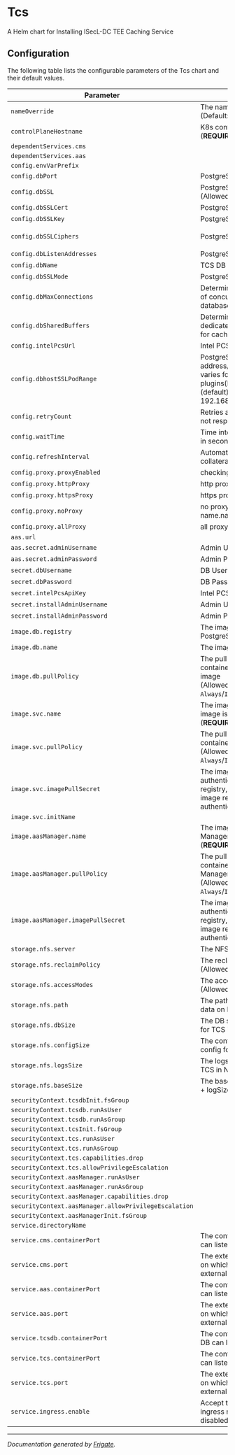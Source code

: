 
Tcs
===========

A Helm chart for Installing ISecL-DC TEE Caching Service


## Configuration

The following table lists the configurable parameters of the Tcs chart and their default values.

| Parameter                | Description             | Default        |
| ------------------------ | ----------------------- | -------------- |
| `nameOverride` | The name for TCS chart<br> (Default: `.Chart.Name`) | `""` |
| `controlPlaneHostname` | K8s control plane IP/Hostname<br> (**REQUIRED**) | `"<user input>"` |
| `dependentServices.cms` |  | `"cms"` |
| `dependentServices.aas` |  | `"aas"` |
| `config.envVarPrefix` |  | `"TCS"` |
| `config.dbPort` | PostgreSQL DB port | `5432` |
| `config.dbSSL` | PostgreSQL DB SSL<br> (Allowed: `on`/`off`) | `"on"` |
| `config.dbSSLCert` | PostgreSQL DB SSL Cert | `"/etc/postgresql/secrets/server.crt"` |
| `config.dbSSLKey` | PostgreSQL DB SSL Key | `"/etc/postgresql/secrets/server.key"` |
| `config.dbSSLCiphers` | PostgreSQL DB SSL Ciphers | `"ECDHE-ECDSA-AES256-GCM-SHA384:ECDHE-RSA-AES256-GCM-SHA384:ECDHE-ECDSA-AES128-GCM-SHA256:ECDHE-RSA-AES128-GCM-SHA256"` |
| `config.dbListenAddresses` | PostgreSQL DB Listen Address | `"*"` |
| `config.dbName` | TCS DB Name | `"tcsdb"` |
| `config.dbSSLMode` | PostgreSQL DB SSL Mode | `"verify-full"` |
| `config.dbMaxConnections` | Determines the maximum number of concurrent connections to the database server. Default is 200 | `200` |
| `config.dbSharedBuffers` | Determines how much memory is dedicated to PostgreSQL to use for caching data. Default is 2GB | `"2GB"` |
| `config.intelPcsUrl` | Intel PCS URL | `"https://api.trustedservices.intel.com/sgx/certification/v4"` |
| `config.dbhostSSLPodRange` | PostgreSQL DB Host Address(IP address/subnet-mask). IP range varies for different k8s network plugins(Ex: Flannel - 10.1.0.0/8 (default), Calico - 192.168.0.0/16). | `"10.1.0.0/8"` |
| `config.retryCount` | Retries attempted in case PCS is not responding | `"<user input>"` |
| `config.waitTime` | Time interval between each retry in seconds | `"<user input>"` |
| `config.refreshInterval` | Automatic refresh time of platform collateral | `"<user input>"` |
| `config.proxy.proxyEnabled` | checking if proxy is enabled | `false` |
| `config.proxy.httpProxy` | http proxy url | `null` |
| `config.proxy.httpsProxy` | https proxy url | `null` |
| `config.proxy.noProxy` | no proxy url example service-name.namespace.svc.cluster.local | `null` |
| `config.proxy.allProxy` | all proxy url | `null` |
| `aas.url` |  | `null` |
| `aas.secret.adminUsername` | Admin Username for AAS | `null` |
| `aas.secret.adminPassword` | Admin Password for AAS | `null` |
| `secret.dbUsername` | DB Username for TCS DB | `null` |
| `secret.dbPassword` | DB Password for TCS DB | `null` |
| `secret.intelPcsApiKey` | Intel PCS API Subscription Key | `"<user input>"` |
| `secret.installAdminUsername` | Admin Username for HVS | `null` |
| `secret.installAdminPassword` | Admin Password for HVS | `null` |
| `image.db.registry` | The image registry where PostgreSQL image is pulled from | `"dockerhub.io"` |
| `image.db.name` | The image name of PostgreSQL | `"postgres:14.2"` |
| `image.db.pullPolicy` | The pull policy for pulling from container registry for PostgreSQL image<br> (Allowed values: `Always`/`IfNotPresent`) | `"Always"` |
| `image.svc.name` | The image registry where TCS image is pushed<br> (**REQUIRED**) | `"<user input>"` |
| `image.svc.pullPolicy` | The pull policy for pulling from container registry for TCS <br> (Allowed values: `Always`/`IfNotPresent`) | `"Always"` |
| `image.svc.imagePullSecret` | The image pull secret for authenticating with image registry, can be left empty if image registry does not require authentication | `null` |
| `image.svc.initName` |  | `"<user input>"` |
| `image.aasManager.name` | The image registry where AAS Manager image is pushed<br> (**REQUIRED**) | `"<user input>"` |
| `image.aasManager.pullPolicy` | The pull policy for pulling from container registry for AAS Manager <br> (Allowed values: `Always`/`IfNotPresent`) | `"Always"` |
| `image.aasManager.imagePullSecret` | The image pull secret for authenticating with image registry, can be left empty if image registry does not require authentication | `null` |
| `storage.nfs.server` | The NFS Server IP/Hostname | `"<user input>"` |
| `storage.nfs.reclaimPolicy` | The reclaim policy for NFS<br> (Allowed values: `Retain`/) | `"Retain"` |
| `storage.nfs.accessModes` | The access modes for NFS<br> (Allowed values: `ReadWriteMany`) | `"ReadWriteMany"` |
| `storage.nfs.path` | The path for storing persistent data on NFS | `"/mnt/nfs_share"` |
| `storage.nfs.dbSize` | The DB size for storing DB data for TCS in NFS path | `"1Gi"` |
| `storage.nfs.configSize` | The configuration size for storing config for TCS in NFS path | `"10Mi"` |
| `storage.nfs.logsSize` | The logs size for storing logs for TCS in NFS path | `"1Gi"` |
| `storage.nfs.baseSize` | The base volume size (configSize + logSize + dbSize) | `"2.1Gi"` |
| `securityContext.tcsdbInit.fsGroup` |  | `1001` |
| `securityContext.tcsdb.runAsUser` |  | `1001` |
| `securityContext.tcsdb.runAsGroup` |  | `1001` |
| `securityContext.tcsInit.fsGroup` |  | `1001` |
| `securityContext.tcs.runAsUser` |  | `1001` |
| `securityContext.tcs.runAsGroup` |  | `1001` |
| `securityContext.tcs.capabilities.drop` |  | `["all"]` |
| `securityContext.tcs.allowPrivilegeEscalation` |  | `false` |
| `securityContext.aasManager.runAsUser` |  | `1001` |
| `securityContext.aasManager.runAsGroup` |  | `1001` |
| `securityContext.aasManager.capabilities.drop` |  | `["all"]` |
| `securityContext.aasManager.allowPrivilegeEscalation` |  | `false` |
| `securityContext.aasManagerInit.fsGroup` |  | `1001` |
| `service.directoryName` |  | `"tcs"` |
| `service.cms.containerPort` | The containerPort on which CMS can listen | `8445` |
| `service.cms.port` | The externally exposed NodePort on which CMS can listen to external traffic | `30445` |
| `service.aas.containerPort` | The containerPort on which AAS can listen | `8444` |
| `service.aas.port` | The externally exposed NodePort on which AAS can listen to external traffic | `30444` |
| `service.tcsdb.containerPort` | The containerPort on which TCS DB can listen | `5432` |
| `service.tcs.containerPort` | The containerPort on which TCS can listen | `9000` |
| `service.tcs.port` | The externally exposed NodePort on which TCS can listen to external traffic | `30502` |
| `service.ingress.enable` | Accept true or false to notify ingress rules are enable or disabled | `false` |



---
_Documentation generated by [Frigate](https://frigate.readthedocs.io)._

